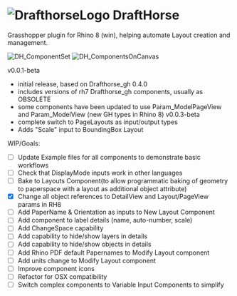 # ![DrafthorseLogo](https://github.com/jkamm/DraftHorse_gh/assets/9583495/06ac40b9-99bc-4328-9671-e6da55de96ec) DraftHorse 

Grasshopper plugin for Rhino 8 (win), helping automate Layout creation and management. 

![DH_ComponentSet](https://github.com/jkamm/Drafthorse_rh8/assets/9583495/30e336b6-78c9-4fd1-89f2-bbb2f5e90950)
![DH_ComponentsOnCanvas](https://github.com/jkamm/Drafthorse_rh8/assets/9583495/f93acd65-3817-43be-8c15-10ea2f21fb34)

v0.0.1-beta
- initial release, based on Drafthorse_gh 0.4.0
- includes versions of rh7 Drafthorse_gh components, usually as OBSOLETE
- some components have been updated to use Param_ModelPageView and Param_ModelView (new GH types in Rhino 8)
v0.0.3-beta
- complete switch to PageLayouts as input/output types
- Adds "Scale" input to BoundingBox Layout
  
WIP/Goals:

- [ ] Update Example files for all components to demonstrate basic workflows		
- [ ] Check that DisplayMode inputs work in other languages
- [ ] Bake to Layouts Component(to allow programmatic baking of geometry to paperspace with a layout as additional object attribute)
- [x] Change all object references to DetailView and Layout/PageView params in RH8
- [ ] Add PaperName & Orientation as inputs to New Layout Component
- [ ] Add component to label details (name, auto-number, scale)
- [ ] Add ChangeSpace capability
- [ ] Add capability to hide/show layers in details
- [ ] Add capability to hide/show objects in details
- [ ] Add Rhino PDF default Papernames to Modify Layout component
- [ ] Add units change to Modify Layout component
- [ ] Improve component icons
- [ ] Refactor for OSX compatibility
- [ ] Switch complex components to Variable Input Components to simplify
